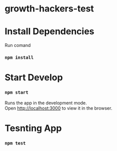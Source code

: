# growth-hackers-test


# Install Dependencies

Run comand

### `npm install`

# Start Develop

### `npm start`

Runs the app in the development mode.<br />
Open [http://localhost:3000](http://localhost:3000) to view it in the browser.

# Tesnting App

### `npm test`
